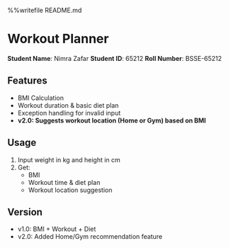 %%writefile README.md
# Workout Planner

**Student Name**: Nimra Zafar 
**Student ID**: 65212 
**Roll Number**: BSSE-65212

## Features
- BMI Calculation
- Workout duration & basic diet plan
- Exception handling for invalid input
- **v2.0: Suggests workout location (Home or Gym) based on BMI**

## Usage
1. Input weight in kg and height in cm
2. Get:
   - BMI
   - Workout time & diet plan
   - Workout location suggestion

## Version
- v1.0: BMI + Workout + Diet
- v2.0: Added Home/Gym recommendation feature
